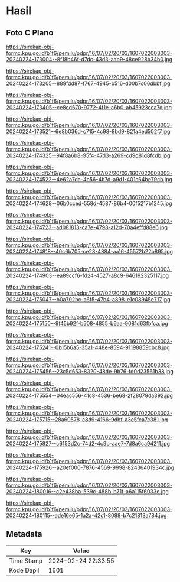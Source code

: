 # Hasil

## Foto C Plano

https://sirekap-obj-formc.kpu.go.id/b1f6/pemilu/pdpr/16/07/02/20/03/1607022003003-20240224-173004--8f18b46f-d7dc-43d3-aab9-48ce928b34b0.jpg

https://sirekap-obj-formc.kpu.go.id/b1f6/pemilu/pdpr/16/07/02/20/03/1607022003003-20240224-173205--889fdd87-f767-4945-b516-d00b7c06dbbf.jpg

https://sirekap-obj-formc.kpu.go.id/b1f6/pemilu/pdpr/16/07/02/20/03/1607022003003-20240224-173405--ce8cd670-9772-4f1e-a6b0-ab45923cca7d.jpg

https://sirekap-obj-formc.kpu.go.id/b1f6/pemilu/pdpr/16/07/02/20/03/1607022003003-20240224-173521--6e8b036d-c715-4c98-8bd9-821a4ed502f7.jpg

https://sirekap-obj-formc.kpu.go.id/b1f6/pemilu/pdpr/16/07/02/20/03/1607022003003-20240224-174325--94f8a6b8-95f4-47d3-a269-cd9d81d8fcdb.jpg

https://sirekap-obj-formc.kpu.go.id/b1f6/pemilu/pdpr/16/07/02/20/03/1607022003003-20240224-174522--4e62a7da-4b56-4b7d-a9d1-401c64be79cb.jpg

https://sirekap-obj-formc.kpu.go.id/b1f6/pemilu/pdpr/16/07/02/20/03/1607022003003-20240224-174628--06b0cced-558d-4587-86b4-00f5217b1245.jpg

https://sirekap-obj-formc.kpu.go.id/b1f6/pemilu/pdpr/16/07/02/20/03/1607022003003-20240224-174723--ad081813-ca7e-4798-a12d-70a4effd88e6.jpg

https://sirekap-obj-formc.kpu.go.id/b1f6/pemilu/pdpr/16/07/02/20/03/1607022003003-20240224-174818--40c6b705-ce23-4884-aa16-45572b22b895.jpg

https://sirekap-obj-formc.kpu.go.id/b1f6/pemilu/pdpr/16/07/02/20/03/1607022003003-20240224-174903--ea89ccf6-fd24-4527-a8c9-646192325117.jpg

https://sirekap-obj-formc.kpu.go.id/b1f6/pemilu/pdpr/16/07/02/20/03/1607022003003-20240224-175047--b0a792bc-a6f5-47b4-a898-e1c08945e717.jpg

https://sirekap-obj-formc.kpu.go.id/b1f6/pemilu/pdpr/16/07/02/20/03/1607022003003-20240224-175150--9f45b92f-b508-4855-b6aa-9081d63fbfca.jpg

https://sirekap-obj-formc.kpu.go.id/b1f6/pemilu/pdpr/16/07/02/20/03/1607022003003-20240224-175241--0b15b6a5-35a1-448e-8594-91198859cbc8.jpg

https://sirekap-obj-formc.kpu.go.id/b1f6/pemilu/pdpr/16/07/02/20/03/1607022003003-20240224-175456--23c5d653-8320-48de-9b76-fd0d23561b38.jpg

https://sirekap-obj-formc.kpu.go.id/b1f6/pemilu/pdpr/16/07/02/20/03/1607022003003-20240224-175554--04eac556-41c8-4536-be68-2f28079da392.jpg

https://sirekap-obj-formc.kpu.go.id/b1f6/pemilu/pdpr/16/07/02/20/03/1607022003003-20240224-175715--28a60578-c8d9-4166-9dbf-a3e5fca7c381.jpg

https://sirekap-obj-formc.kpu.go.id/b1f6/pemilu/pdpr/16/07/02/20/03/1607022003003-20240224-175827--c6153d2c-74d2-4c9b-aae7-7d8a6ca94211.jpg

https://sirekap-obj-formc.kpu.go.id/b1f6/pemilu/pdpr/16/07/02/20/03/1607022003003-20240224-175926--a20ef000-7876-4569-9998-82436401934c.jpg

https://sirekap-obj-formc.kpu.go.id/b1f6/pemilu/pdpr/16/07/02/20/03/1607022003003-20240224-180016--c2e438ba-539c-488b-b71f-a6a115f6033e.jpg

https://sirekap-obj-formc.kpu.go.id/b1f6/pemilu/pdpr/16/07/02/20/03/1607022003003-20240224-180115--ade16e65-1a2a-42c1-8088-b7c21813a784.jpg


## Metadata

| Key        | Value               |
| ---------- | ------------------- |
| Time Stamp | 2024-02-24 22:33:55 |
| Kode Dapil | 1601                |



